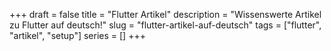 +++ 
draft = false
title = "Flutter Artikel"
description = "Wissenswerte Artikel zu Flutter auf deutsch!"
slug = "flutter-artikel-auf-deutsch"
tags = ["flutter", "artikel", "setup"]
series = []
+++
